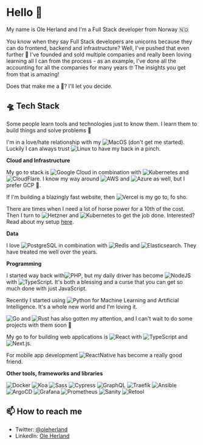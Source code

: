 # Hello 👋

My name is Ole Herland and I'm a Full Stack developer from Norway 🇳🇴 

You know when they say Full Stack developers are unicorns because they can do frontend, backend and infrastructure? Well, I've pushed that even further 🤪 I've founded and sold multiple companies and really been loving learning all I can from the process - as an example, I've done all the accounting for all the companies for many years 🤓 The insights you get from that is amazing!

Does that make me a 🦄? I'll let you decide.

## 🛸 Tech Stack
Some people learn tools and technologies just to know them. I learn them to build things and solve problems 🚀

I'm in a love/hate relationship with my ![MacOS](https://img.shields.io/badge/MacBook%20Air%20M2-informational?style=flat&logo=apple&logoColor=white&color=black) (don't get me started). Luckily I can always trust ![Linux](https://img.shields.io/badge/Linux-informational?style=flat&logo=linux&logoColor=white&color=333) to have my back in a pinch. 

**Cloud and Infrastructure**

My go to stack is ![Google Cloud](https://img.shields.io/badge/Gooogle%20Cloud-informational?style=flat&logo=google-cloud&logoColor=white&color=4285F4) in combination with ![Kubernetes](https://img.shields.io/badge/Kubernetes-informational?style=flat&logo=kubernetes&logoColor=white&color=326ce5) and ![CloudFlare](https://img.shields.io/badge/CloudFlare-informational?style=flat&logo=cloudflare&logoColor=white&color=f48120). I know my way around ![AWS](https://img.shields.io/badge/AWS-informational?style=flat&logo=amazon-aws&logoColor=FF9900&color=333) and ![Azure](https://img.shields.io/badge/Azure-informational?style=flat&logo=microsoft-azure&logoColor=white&color=0089D6) as well, but I prefer GCP 🫶.

If I'm building a blazingly fast website, then ![Vercel](https://img.shields.io/badge/Vercel-informational?style=flat&logo=vercel&logoColor=white&color=black) is my go to, fo sho.

There are times when I need a lot of horse power for a 10th of the cost. Then I turn to ![Hetzner](https://img.shields.io/badge/Hetzner-informational?style=flat&logo=hetzner&logoColor=white&color=d50c2d) and ![Kubernetes](https://img.shields.io/badge/Kubernetes-informational?style=flat&logo=kubernetes&logoColor=white&color=326ce5) to get the job done. Interested? Read about my setup [here](https://github.com/Gogoro/hetzner-kubernetes-cluster-with-load-balancers).

**Data**

I love ![PostgreSQL](https://img.shields.io/badge/PostgreSQL-informational?style=flat&logo=postgresql&logoColor=white&color=0064a5) in combination with ![Redis](https://img.shields.io/badge/Redis-informational?style=flat&logo=redis&logoColor=white&color=D82C20) and ![Elasticsearch](https://img.shields.io/badge/Elasticsearch-informational?style=flat&logo=elasticsearch&logoColor=white&color=d7689d). They have treated me well over the years.

**Programming**

I started way back with![PHP](https://img.shields.io/badge/PHP-informational?style=flat&logo=php&color=black), but my daily driver has become ![NodeJS](https://img.shields.io/badge/NodeJS-informational?style=flat&logo=node.js&logoColor=3c873a&color=black) with ![TypeScript](https://img.shields.io/badge/TypeScript-informational?style=flat&logo=typescript&logoColor=white&color=3178C6). It's both a blessing and a curse that you can get so much done with just JavaScript. 

Recently I started using ![Python](https://img.shields.io/badge/Python-informational?style=flat&logo=python&color=black) for Machine Learning and Artificial Intelligence. It's a whole new world and I'm loving it. 

![Go](https://img.shields.io/badge/Go-informational?style=flat&logo=go&logoColor=white&color=00ADD8) and ![Rust](https://img.shields.io/badge/Rust-informational?style=flat&logo=rust&logoColor=white&color=CE422B) has also gotten my attention, and I can't wait to do some projects with them soon 🤞


My go to for building web applications is ![React](https://img.shields.io/badge/React-informational?style=flat&logo=react&logoColor=black&color=61DBFB) with ![TypeScript](https://img.shields.io/badge/TypeScript-informational?style=flat&logo=typescript&logoColor=white&color=3178C6) and ![Next.js](https://img.shields.io/badge/Next.js-informational?style=flat&logo=Next.js&logoColor=white&color=black).

For mobile app development ![ReactNative](https://img.shields.io/badge/React%20Native-informational?style=flat&logo=react&logoColor=black&color=61DBFB) has become a really good friend.


**Other tools, frameworks and libraries**

![Docker](https://img.shields.io/badge/Docker-informational?style=flat&logo=docker&logoColor=white&color=0db7ed) 
![Koa](https://img.shields.io/badge/Koa-informational?style=flat&logo=koa&logoColor=white&color=black)
![Sass](https://img.shields.io/badge/Sass-informational?style=flat&logo=sass&logoColor=white&color=c69)
![Cypress](https://img.shields.io/badge/Cypress-informational?style=flat&logo=cypress&logoColor=white&color=94704e)
![GraphQL](https://img.shields.io/badge/GraphQL-informational?style=flat&logo=graphql&logoColor=white&color=e535ab)
![Traefik](https://img.shields.io/badge/Træfik-informational?style=flat&logo=Traefik&logoColor=white&color=333)
![Ansible](https://img.shields.io/badge/Ansible-informational?style=flat&logo=ansible&logoColor=white&color=333)
![ArgoCD](https://img.shields.io/badge/ArgoCD-informational?style=flat&logo=Argo&logoColor=white&color=1c7d4d)
![Grafana](https://img.shields.io/badge/Grafana-informational?style=flat&logo=Grafana&logoColor=white&color=F05A28)
![Prometheus](https://img.shields.io/badge/Prometheus-informational?style=flat&logo=Prometheus&logoColor=white&color=ff4646)
![Sanity](https://img.shields.io/badge/Sanity-informational?style=flat&logo=Sanity&logoColor=white&color=ff4646)
![Retool](https://img.shields.io/badge/Retool-informational?style=flat&logo=Retool&logoColor=white&color=222)




## 📫 How to reach me
- Twitter: [@oleherland](https://twitter.com/oleherland)
- LinkedIn: [Ole Herland](https://www.linkedin.com/in/oleherland/)